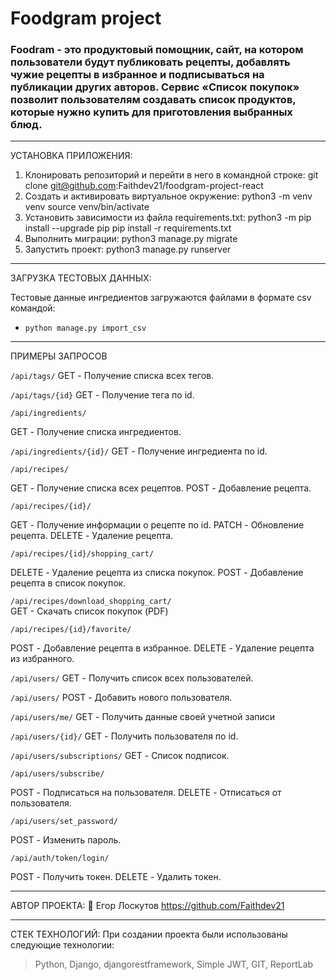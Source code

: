 # Foodgram project

### Foodram - это продуктовый помощник, сайт, на котором пользователи будут публиковать рецепты, добавлять чужие рецепты в избранное и подписываться на публикации других авторов. Сервис «Список покупок» позволит пользователям создавать список продуктов, которые нужно купить для приготовления выбранных блюд.

---

УСТАНОВКА ПРИЛОЖЕНИЯ:

1. Клонировать репозиторий и перейти в него в командной строке:
   git clone git@github.com:Faithdev21/foodgram-project-react
2. Cоздать и активировать виртуальное окружение:
   python3 -m venv venv
   source venv/bin/activate
3. Установить зависимости из файла requirements.txt:
   python3 -m pip install --upgrade pip
   pip install -r requirements.txt
4. Выполнить миграции:
   python3 manage.py migrate
5. Запустить проект:
   python3 manage.py runserver

---

ЗАГРУЗКА ТЕСТОВЫХ ДАННЫХ:

Тестовые данные ингредиентов
загружаются файлами в формате csv командой:

- `python manage.py import_csv`

---

ПРИМЕРЫ ЗАПРОСОВ

`/api/tags/`
GET -  Получение списка всех тегов.

`/api/tags/{id}`
GET - Получение тега по id.

`/api/ingredients/`

GET - Получение списка ингредиентов.

`/api/ingredients/{id}/`
GET - Получение ингредиента по id.

`/api/recipes/`

GET - Получение списка всех рецептов.
POST - Добавление рецепта.

`/api/recipes/{id}/`

GET - Получение информации о рецепте по id.
PATCH - Обновление рецепта.
DELETE - Удаление рецепта.

`/api/recipes/{id}/shopping_cart/`

DELETE - Удаление рецепта из списка покупок.
POST - Добавление рецепта в список покупок.

`/api/recipes/download_shopping_cart/`  
GET - Cкачать список покупок (PDF)

`/api/recipes/{id}/favorite/`

POST - Добавление рецепта в избранное.
DELETE - Удаление рецепта из избранного.

`/api/users/`
GET - Получить список всех пользователей.

`/api/users/`
POST - Добавить нового пользователя.

`/api/users/me/`
GET - Получить данные своей учетной записи

`/api/users/{id}/`
GET - Получить пользователя по id.

`/api/users/subscriptions/`
GET -  Список подписок.

`/api/users/subscribe/`

POST - Подписаться на пользователя.
DELETE - Отписаться от пользователя.

`/api/users/set_password/`

POST - Изменить пароль.

`/api/auth/token/login/`

POST - Получить токен.
DELETE - Удалить токен.

---

АВТОР ПРОЕКТА:
🚀️ Егор Лоскутов https://github.com/Faithdev21

---

СТЕК ТЕХНОЛОГИЙ: При создании проекта были использованы следующие технологии:

> Python, Django, djangorestframework, Simple JWT, GIT, ReportLab
